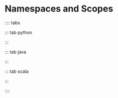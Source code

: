 # Namespaces and Scopes

:::: tabs

::: tab python

<Jupyter filePath="scope/python.ipynb" />

:::

::: tab java

<Jupyter filePath="scope/java.ipynb" />

:::

::: tab scala

<Jupyter filePath="scope/scala.ipynb" />

:::

::::
